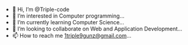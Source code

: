 - 👋 Hi, I’m @Triple-code
- 👀 I’m interested in Computer programming...
- 🌱 I’m currently learning Computer Science...
- 💞️ I’m looking to collaborate on Web and Application Development...
- 📫 How to reach me 1triple9gunz@gmail.com...

<!---
Triple-code/Triple-code is a ✨ special ✨ repository because its `README.md` (this file) appears on your GitHub profile.
You can click the Preview link to take a look at your changes.
--->
